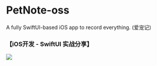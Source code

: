 # PetNote-oss
A fully SwiftUI-based iOS app to record everything. (爱宠记)

### 【iOS开发 - SwiftUI 实战分享】
[![](https://mymx2-oss.oss-cn-shanghai.aliyuncs.com/doc/img-prtsc-oss.jpg)](https://www.bilibili.com/video/BV1Q4421S7Bx/?share_source=copy_web&vd_source=f37f4981955278d3532660e4934b6ad2)
